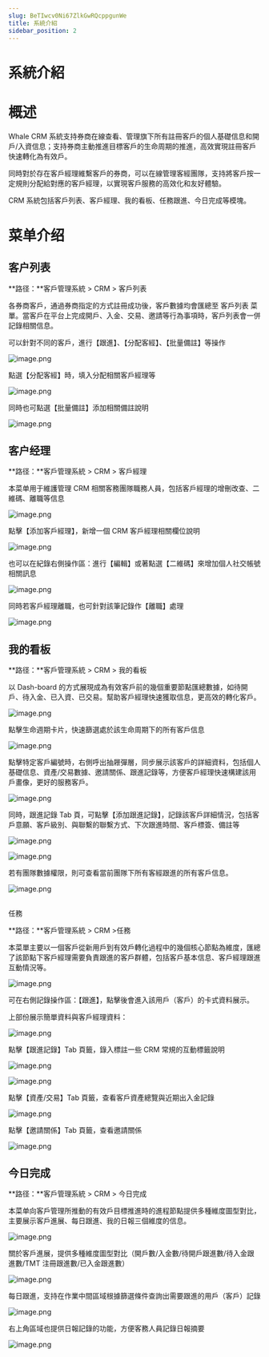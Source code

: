 ```yaml
---
slug: BeTIwcv0Ni67ZlkGwRQcppgunWe
title: 系統介紹
sidebar_position: 2
---
```



# 系統介紹


# 概述


Whale CRM 系統支持券商在線查看、管理旗下所有註冊客戶的個人基礎信息和開戶/入資信息；支持券商主動推進目標客戶的生命周期的推進，高效實現註冊客戶快速轉化為有效戶。


同時對於存在客戶經理維繫客戶的券商，可以在線管理客經團隊，支持將客戶按一定規則分配給對應的客戶經理，以實現客戶服務的高效化和友好體驗。


CRM 系統包括客戶列表、客戶經理、我的看板、任務跟進、今日完成等模塊。


# 菜单介绍


## 客户列表


**路径：**客戶管理系統 > CRM > 客戶列表


各券商客戶，通過券商指定的方式註冊成功後，客戶數據均會匯總至 客戶列表 菜單。當客戶在平台上完成開戶、入金、交易、邀請等行為事項時，客戶列表會一併記錄相關信息。


可以針對不同的客戶，進行【跟進】、【分配客經】、【批量備註】等操作


![image.png](/assets/44b8f8b411c10a0c157a6d96334b5f9e.png)


點選【分配客經】時，填入分配相關客戶經理等


![image.png](/assets/c845eedd6a650265d41b30b67b7718e2.png)


同時也可點選【批量備註】添加相關備註說明


![image.png](/assets/69d7efc236e1e96c205dead0c0211912.png)


## 客户经理


**路径：**客戶管理系統 > CRM > 客戶經理


本菜单用于維護管理 CRM 相關客務團隊職務人員，包括客戶經理的增刪改查、二維碼、離職等信息


![image.png](/assets/fee1f0038c7e5ab11eebd6bc7339f792.png)


點擊【添加客戶經理】，新增一個 CRM 客戶經理相關欄位說明


![image.png](/assets/f365d75d8cc290cd92f1db5048f2070a.png)


也可以在紀錄右側操作區：進行【編輯】或著點選【二維碼】來增加個人社交帳號相關訊息


![image.png](/assets/98300e012a0537a8c276e5c84fdc6617.png)


同時若客戶經理離職，也可針對該筆記錄作【離職】處理


![image.png](/assets/e2c4f07075c3bad8dfb0ec118151390f.png)


## 我的看板


**路径：**客戶管理系統 > CRM > 我的看板


以 Dash-board 的方式展現成為有效客戶前的幾個重要節點匯總數據，如待開戶、待入金、已入資、已交易。幫助客戶經理快速獲取信息，更高效的轉化客戶。


![image.png](/assets/db64120eb13453ca1ea539dba1aef361.png)


點擊生命週期卡片，快速篩選處於該生命周期下的所有客戶信息


![image.png](/assets/7f1af53cf9acdb7c5a109c8202b2d675.png)


點擊特定客戶編號時，右側呼出抽屜彈層，同步展示該客戶的詳細資料，包括個人基礎信息、資產/交易數據、邀請關係、跟進記錄等，方便客戶經理快速構建該用戶畫像，更好的服務客戶。


![image.png](/assets/6b0e9fb78b0cf141f17bb3ebbc743eb3.png)


同時，跟進記錄 Tab 頁，可點擊【添加跟進記錄】，記錄該客戶詳細情況，包括客戶意願、客戶級別、與聯繫的聯繫方式、下次跟進時間、客戶標簽、備註等


![image.png](/assets/e1dcacd13baea0cbc9b87b60342f0207.png)


![image.png](/assets/7111910347fbb2820360c785876ed247.png)


若有團隊數據權限，則可查看當前團隊下所有客經跟進的所有客戶信息。


![image.png](/assets/6e6293c71c89e27a8f2802aaac686efa.png)


## 
任務


**路径：**客戶管理系統 > CRM >任務


本菜單主要以一個客戶從新用戶到有效戶轉化過程中的幾個核心節點為維度，匯總了該節點下客戶經理需要負責跟進的客戶群體，包括客戶基本信息、客戶經理跟進互動情況等。


![image.png](/assets/0022f370b5ecdbd0148c18505aca2413.png)


可在右側記錄操作區：【跟進】，點擊後會進入該用戶（客戶）的卡式資料展示。


上部份展示簡單資料與客戶經理資料：


![image.png](/assets/10ba1fcb9410fa43906b897007d27c71.png)


點擊【跟進記錄】Tab 頁籤，錄入標註一些 CRM 常規的互動標籤說明


![image.png](/assets/849def1c32a260318f14ef999bb7633a.png)


![image.png](/assets/49d51c112050c124b220b8381823a70c.png)


點擊【資產/交易】Tab 頁籤，查看客戶資產總覽與近期出入金記錄


![image.png](/assets/9471160c9aa91fecc9d7f1207be9df26.png)


點擊【邀請關係】Tab 頁籤，查看邀請關係


![image.png](/assets/3b67e0302e690c229a48b009072845f8.png)


## 今日完成


**路径：**客戶管理系統 > CRM > 今日完成


本菜单向客戶管理所推動的有效戶目標推進時的進程節點提供多種維度圖型對比，主要展示客戶進展、每日跟進、我的日報三個維度的信息。


![image.png](/assets/e30615941b5dd6491c153d3c92ec3f6c.png)


關於客戶進展，提供多種維度圖型對比（開戶數/入金數/待開戶跟進數/待入金跟進數/TMT 注冊跟進數/已入金跟進數）


![image.png](/assets/46512f014038f1b0f3742ed07aa0ea6e.png)


每日跟進，支持在作業中間區域根據篩選條件查詢出需要跟進的用戶（客戶）記錄


![image.png](/assets/8da5d4ef2a6daa613a804f86ee0b77b9.png)


右上角區域也提供日報記錄的功能，方便客務人員記錄日報摘要


![image.png](/assets/bb742380cc48cc11cd5ee6393c8fb62e.png)


## 

